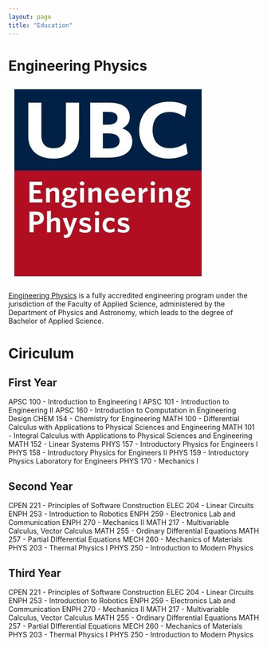 ```yaml
---
layout: page
title: "Education"
---
```


# Engineering Physics  
![rs](https://raw.githubusercontent.com/carterkowel/carterkowel.github.io/master/assets/images/UBCFIZZ.jpg)  

[Eingineering Physics](https://www.engphys.ubc.ca/about/) is a fully accredited engineering program under the jurisdiction of the Faculty of Applied Science, administered by the Department of Physics and Astronomy, which leads to the degree of Bachelor of Applied Science.

# Ciriculum
## First Year 
APSC 100 - Introduction to Engineering I
APSC 101 - Introduction to Engineering II
APSC 160 - Introduction to Computation in Engineering Design
CHEM 154 - Chemistry for Engineering
MATH 100 - Differential Calculus with Applications to Physical Sciences and Engineering
MATH 101 - Integral Calculus with Applications to Physical Sciences and Engineering
MATH 152 - Linear Systems
PHYS 157 - Introductory Physics for Engineers I
PHYS 158 - Introductory Physics for Engineers II
PHYS 159 - Introductory Physics Laboratory for Engineers
PHYS 170 - Mechanics I

## Second Year
CPEN 221 - Principles of Software Construction
ELEC 204 - Linear Circuits
ENPH 253 - Introduction to Robotics
ENPH 259 - Electronics Lab and Communication
ENPH 270 - Mechanics II
MATH 217 - Multivariable Calculus, Vector Calculus
MATH 255 - Ordinary Differential Equations
MATH 257 - Partial DIfferential Equations
MECH 260 - Mechanics of Materials
PHYS 203 - Thermal Physics I
PHYS 250 - Introduction to Modern Physics

## Third Year
CPEN 221 - Principles of Software Construction
ELEC 204 - Linear Circuits
ENPH 253 - Introduction to Robotics
ENPH 259 - Electronics Lab and Communication
ENPH 270 - Mechanics II
MATH 217 - Multivariable Calculus, Vector Calculus
MATH 255 - Ordinary Differential Equations
MATH 257 - Partial DIfferential Equations
MECH 260 - Mechanics of Materials
PHYS 203 - Thermal Physics I
PHYS 250 - Introduction to Modern Physics
